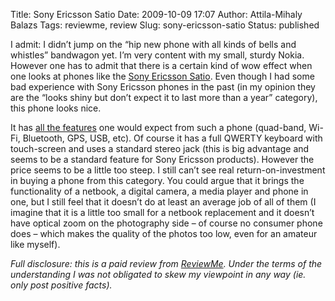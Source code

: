 Title: Sony Ericsson Satio
Date: 2009-10-09 17:07
Author: Attila-Mihaly Balazs
Tags: reviewme, review
Slug: sony-ericsson-satio
Status: published

I admit: I didn’t jump on the “hip new phone with all kinds of bells and
whistles” bandwagon yet. I’m very content with my small, sturdy Nokia.
However one has to admit that there is a certain kind of wow effect when
one looks at phones like the [Sony Ericsson
Satio](http://www.omio.com/phones/sony-ericsson/satio). Even though I
had some bad experience with Sony Ericsson phones in the past (in my
opinion they are the “looks shiny but don’t expect it to last more than
a year” category), this phone looks nice.

It has [all the
features](http://www.omio.com/phones/sony-ericsson/satio/features) one
would expect from such a phone (quad-band, Wi-Fi, Bluetooth, GPS, USB,
etc). Of course it has a full QWERTY keyboard with touch-screen and uses
a standard stereo jack (this is big advantage and seems to be a standard
feature for Sony Ericsson products). However the price seems to be a
little too steep. I still can’t see real return-on-investment in buying
a phone from this category. You could argue that it brings the
functionality of a netbook, a digital camera, a media player and phone
in one, but I still feel that it doesn’t do at least an average job of
all of them (I imagine that it is a little too small for a netbook
replacement and it doesn’t have optical zoom on the photography side –
of course no consumer phone does – which makes the quality of the photos
too low, even for an amateur like myself).

*Full disclosure: this is a paid review from
[ReviewMe](http://www.reviewme.com/). Under the terms of the
understanding I was not obligated to skew my viewpoint in any way (ie.
only post positive facts).*
